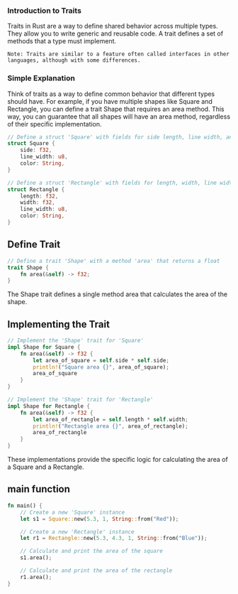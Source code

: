 ### Introduction to Traits

Traits in Rust are a way to define shared behavior across multiple types. They allow you to write generic and reusable code. A trait defines a set of methods that a type must implement.

`Note: Traits are similar to a feature often called interfaces in other languages, although with some differences.`


### Simple Explanation

Think of traits as a way to define common behavior that different types should have. For example, if you have multiple shapes like Square and Rectangle, you can define a trait Shape that requires an area method. This way, you can guarantee that all shapes will have an area method, regardless of their specific implementation.

```rust
// Define a struct 'Square' with fields for side length, line width, and color
struct Square {
    side: f32,
    line_width: u8,
    color: String,
}

// Define a struct 'Rectangle' with fields for length, width, line width, and color
struct Rectangle {
    length: f32,
    width: f32,
    line_width: u8,
    color: String,
}
```

## Define Trait
```rust
// Define a trait 'Shape' with a method 'area' that returns a float
trait Shape {
    fn area(&self) -> f32;
}
```

The Shape trait defines a single method area that calculates the area of the shape.

## Implementing the Trait
```rust
// Implement the 'Shape' trait for 'Square'
impl Shape for Square {
    fn area(&self) -> f32 {
        let area_of_square = self.side * self.side;
        println!("Square area {}", area_of_square);
        area_of_square
    }
}

// Implement the 'Shape' trait for 'Rectangle'
impl Shape for Rectangle {
    fn area(&self) -> f32 {
        let area_of_rectangle = self.length * self.width;
        println!("Rectangle area {}", area_of_rectangle);
        area_of_rectangle
    }
}
```

These implementations provide the specific logic for calculating the area of a Square and a Rectangle.

## main function
```rust
fn main() {
    // Create a new 'Square' instance
    let s1 = Square::new(5.3, 1, String::from("Red"));

    // Create a new 'Rectangle' instance
    let r1 = Rectangle::new(5.3, 4.3, 1, String::from("Blue"));

    // Calculate and print the area of the square
    s1.area();

    // Calculate and print the area of the rectangle
    r1.area();
}
```
